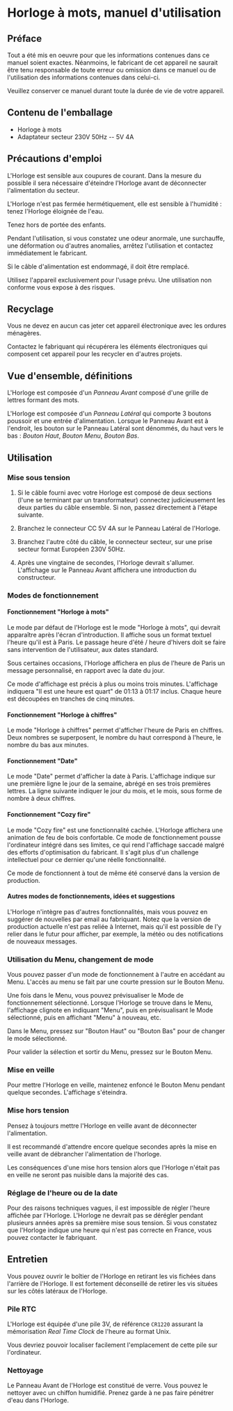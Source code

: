 # Horloge à mots, manuel d'utilisation

## Préface

Tout a été mis en oeuvre pour que les informations contenues dans ce manuel
soient exactes. Néanmoins, le fabricant de cet appareil ne saurait être tenu
responsable de toute erreur ou omission dans ce manuel ou de l'utilisation des
informations contenues dans celui-ci.

Veuillez conserver ce manuel durant toute la durée de vie de votre appareil.

## Contenu de l'emballage

* Horloge à mots
* Adaptateur secteur 230V 50Hz -- 5V 4A

## Précautions d'emploi

L'Horloge est sensible aux coupures de courant. Dans la mesure du possible
il sera nécessaire d'éteindre l'Horloge avant de déconnecter l'alimentation du
secteur.

L'Horloge n'est pas fermée hermétiquement, elle est sensible à l'humidité :
tenez l'Horloge éloignée de l'eau.

Tenez hors de portée des enfants.

Pendant l'utilisation, si vous constatez une odeur anormale, une surchauffe,
une déformation ou d'autres anomalies, arrêtez l'utilisation et contactez
immédiatement le fabricant.

Si le câble d'alimentation est endommagé, il doit être remplacé.

Utilisez l'appareil exclusivement pour l'usage prévu. Une utilisation non
conforme vous expose à des risques.

## Recyclage

Vous ne devez en aucun cas jeter cet appareil électronique avec les ordures
ménagères.

Contactez le fabriquant qui récupérera les éléments électroniques qui composent
cet appareil pour les recycler en d'autres projets.

## Vue d'ensemble, définitions

L'Horloge est composée d'un *Panneau Avant* composé d'une grille de lettres
formant des mots.

L'Horloge est composée d'un *Panneau Latéral* qui comporte 3 boutons poussoir
et une entrée d'alimentation. Lorsque le Panneau Avant est à l'endroit, les
bouton sur le Panneau Latéral sont dénommés, du haut vers le bas : *Bouton
Haut*, *Bouton Menu*, *Bouton Bas*.

## Utilisation

### Mise sous tension

1. Si le câble fourni avec votre Horloge est composé de deux sections (l'une se
terminant par un transformateur) connectez judicieusement les deux parties du
câble ensemble. Si non, passez directement à l'étape suivante.

2. Branchez le connecteur CC 5V 4A sur le Panneau Latéral de l'Horloge.

3. Branchez l'autre côté du câble, le connecteur secteur, sur une prise secteur
format Européen 230V 50Hz.

4. Après une vingtaine de secondes, l'Horloge devrait s'allumer. L'affichage
sur le Panneau Avant affichera une introduction du constructeur.

### Modes de fonctionnement

#### Fonctionnement "Horloge à mots"

Le mode par défaut de l'Horloge est le mode "Horloge à mots", qui devrait
apparaître après l'écran d'introduction. Il affiche sous un format textuel
l'heure qu'il est à Paris. Le passage heure d'été / heure d'hivers doit se
faire sans intervention de l'utilisateur, aux dates standard.

Sous certaines occasions, l'Horloge affichera en plus de l'heure de Paris un
message personnalisé, en rapport avec la date du jour.

Ce mode d'affichage est précis à plus ou moins trois minutes. L'affichage
indiquera "Il est une heure est quart" de 01:13 à 01:17 inclus. Chaque heure
est découpées en tranches de cinq minutes.

#### Fonctionnement "Horloge à chiffres"

Le mode "Horloge à chiffres" permet d'afficher l'heure de Paris en chiffres.
Deux nombres se superposent, le nombre du haut correspond à l'heure, le nombre
du bas aux minutes.

#### Fonctionnement "Date"

Le mode "Date" permet d'afficher la date à Paris. L'affichage indique sur une
première ligne le jour de la semaine, abrégé en ses trois premières lettres.
La ligne suivante indiquer le jour du mois, et le mois, sous forme de nombre à
deux chiffres.

#### Fonctionnement "Cozy fire"

Le mode "Cozy fire" est une fonctionnalité cachée. L'Horloge affichera une
animation de feu de bois confortable. Ce mode de fonctionnement pousse
l'ordinateur intégré dans ses limites, ce qui rend l'affichage saccadé malgré
des efforts d'optimisation du fabricant. Il s'agit plus d'un challenge
intellectuel pour ce dernier qu'une réelle fonctionnalité.

Ce mode de fonctionnent à tout de même été conservé dans la version de
production.

#### Autres modes de fonctionnements, idées et suggestions

L'Horloge n'intègre pas d'autres fonctionnalités, mais vous pouvez en suggérer
de nouvelles par email au fabriquant. Notez que la version de production
actuelle n'est pas reliée à Internet, mais qu'il est possible de l'y relier
dans le futur pour afficher, par exemple, la météo ou des notifications de
nouveaux messages.

### Utilisation du Menu, changement de mode

Vous pouvez passer d'un mode de fonctionnement à l'autre en accédant au Menu.
L'accès au menu se fait par une courte pression sur le Bouton Menu.

Une fois dans le Menu, vous pouvez prévisualiser le Mode de fonctionnement
sélectionné. Lorsque l'Horloge se trouve dans le Menu, l'affichage clignote
en indiquant "Menu", puis en prévisualisant le Mode sélectionné, puis en
affichant "Menu" à nouveau, etc.

Dans le Menu, pressez sur "Bouton Haut" ou "Bouton Bas" pour de changer le
mode sélectionné.

Pour valider la sélection et sortir du Menu, pressez sur le Bouton Menu.

### Mise en veille

Pour mettre l'Horloge en veille, maintenez enfoncé le Bouton Menu pendant
quelque secondes. L'affichage s'éteindra.

### Mise hors tension

Pensez à toujours mettre l'Horloge en veille avant de déconnecter
l'alimentation.

Il est recommandé d'attendre encore quelque secondes après la mise en veille
avant de débrancher l'alimentation de l'horloge.

Les conséquences d'une mise hors tension alors que l'Horloge n'était pas en
veille ne seront pas nuisible dans la majorité des cas.

### Réglage de l'heure ou de la date

Pour des raisons techniques vagues, il est impossible de régler l'heure affichée
par l'Horloge. L'Horloge ne devrait pas se dérégler pendant plusieurs années
après sa première mise sous tension. Si vous constatez que l'Horloge indique
une heure qui n'est pas correcte en France, vous pouvez contacter le fabriquant.

## Entretien

Vous pouvez ouvrir le boîtier de l'Horloge en retirant les vis fichées dans
l'arrière de l'Horloge. Il est fortement déconseillé de retirer les vis situées
sur les côtés latéraux de l'Horloge.

### Pile RTC

L'Horloge est équipée d'une pile 3V, de référence `CR1220` assurant la
mémorisation *Real Time Clock* de l'heure au format Unix.

Vous devriez pouvoir localiser facilement l'emplacement de cette pile sur
l'ordinateur.

### Nettoyage

Le Panneau Avant de l'Horloge est constitué de verre. Vous pouvez le nettoyer
avec un chiffon humidifié. Prenez garde à ne pas faire pénétrer d'eau dans
l'Horloge.
